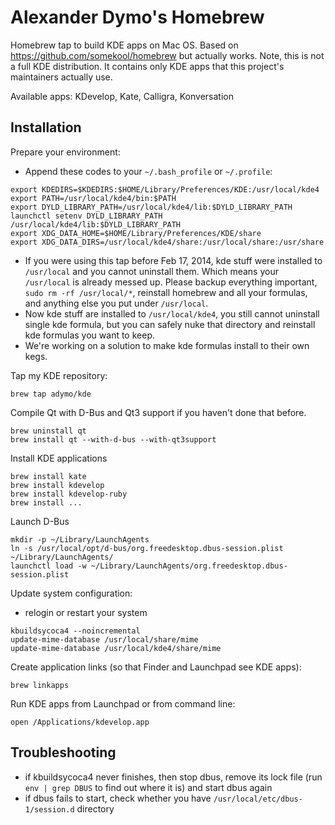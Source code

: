 Alexander Dymo's Homebrew
=========================
Homebrew tap to build KDE apps on Mac OS. Based on https://github.com/somekool/homebrew but actually works. Note, this is not a full KDE distribution. It contains only KDE apps that this project's maintainers actually use.

Available apps: KDevelop, Kate, Calligra, Konversation

Installation
------------

Prepare your environment:

* Append these codes to your `~/.bash_profile` or `~/.profile`:

```
export KDEDIRS=$KDEDIRS:$HOME/Library/Preferences/KDE:/usr/local/kde4
export PATH=/usr/local/kde4/bin:$PATH
export DYLD_LIBRARY_PATH=/usr/local/kde4/lib:$DYLD_LIBRARY_PATH
launchctl setenv DYLD_LIBRARY_PATH /usr/local/kde4/lib:$DYLD_LIBRARY_PATH
export XDG_DATA_HOME=$HOME/Library/Preferences/KDE/share
export XDG_DATA_DIRS=/usr/local/kde4/share:/usr/local/share:/usr/share
```
* If you were using this tap before Feb 17, 2014, kde stuff were installed to `/usr/local` and you cannot uninstall them. Which means your `/usr/local` is already messed up. Please backup everything important, `sudo rm -rf /usr/local/*`, reinstall homebrew and all your formulas, and anything else you put under `/usr/local`.
* Now kde stuff are installed to `/usr/local/kde4`, you still cannot uninstall single kde formula, but you can safely nuke that directory and reinstall kde formulas you want to keep. 
* We're working on a solution to make kde formulas install to their own kegs.

Tap my KDE repository:

`brew tap adymo/kde`

Compile Qt with D-Bus and Qt3 support if you haven't done that before.

```
brew uninstall qt
brew install qt --with-d-bus --with-qt3support
```

Install KDE applications

```
brew install kate
brew install kdevelop
brew install kdevelop-ruby
brew install ...
```

Launch D-Bus

```
mkdir -p ~/Library/LaunchAgents
ln -s /usr/local/opt/d-bus/org.freedesktop.dbus-session.plist ~/Library/LaunchAgents/
launchctl load -w ~/Library/LaunchAgents/org.freedesktop.dbus-session.plist
```

Update system configuration:

* relogin or restart your system

```
kbuildsycoca4 --noincremental
update-mime-database /usr/local/share/mime
update-mime-database /usr/local/kde4/share/mime
```

Create application links (so that Finder and Launchpad see KDE apps):

```
brew linkapps
```

Run KDE apps from Launchpad or from command line:

```
open /Applications/kdevelop.app
```

Troubleshooting
---------------

* if kbuildsycoca4 never finishes, then stop dbus, remove its lock file (run `env | grep DBUS` to find out where it is) and start dbus again
* if dbus fails to start, check whether you have `/usr/local/etc/dbus-1/session.d` directory
